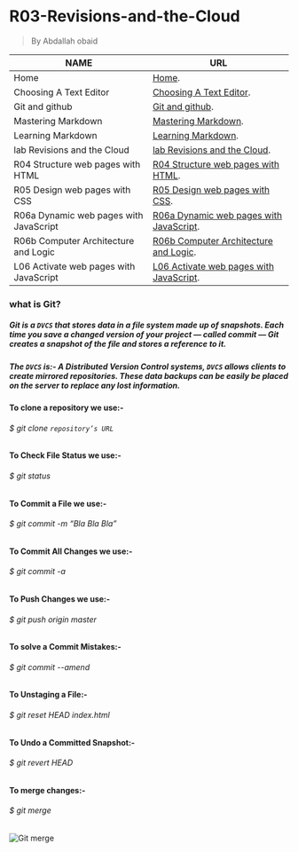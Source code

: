 # R03-Revisions-and-the-Cloud 
> By Abdallah obaid

**NAME** | **URL**
------------ | -------------
Home | [Home](https://abdallah-obaid.github.io/learning-journal/).
Choosing A Text Editor | [Choosing A Text Editor](https://abdallah-obaid.github.io/learning-journal/choosing-A-Text-Editor).
Git and github | [Git and github](https://abdallah-obaid.github.io/learning-journal/git-and-github).
Mastering Markdown | [Mastering Markdown](https://abdallah-obaid.github.io/learning-journal/mastering-Markdown).
Learning Markdown | [Learning Markdown](https://abdallah-obaid.github.io/learning-journal/learning-Markdown).
lab Revisions and the Cloud  | [lab Revisions and the Cloud](https://abdallah-obaid.github.io/learning-journal/R03-Revisions-and-the-Cloud).
R04 Structure web pages with HTML  | [R04 Structure web pages with HTML](https://abdallah-obaid.github.io/learning-journal/R04-Structure-web-pages-with-HTML).
R05 Design web pages with CSS  | [R05 Design web pages with CSS](https://abdallah-obaid.github.io/learning-journal/R05-Design-web-pages-with-CSS).
R06a Dynamic web pages with JavaScript  | [R06a Dynamic web pages with JavaScript](https://abdallah-obaid.github.io/learning-journal/R06a-Dynamic-web-pages-with-JavaScript).
R06b Computer Architecture and Logic  | [R06b Computer Architecture and Logic](https://abdallah-obaid.github.io/learning-journal/R06b-Computer-Architecture-and-Logic).
L06 Activate web pages with JavaScript  | [L06 Activate web pages with JavaScript](https://abdallah-obaid.github.io/learning-journal/L06-Activate-web-pages-with-JavaScript.Html).


### what is Git?
##### Git is a `DVCS` that stores data in a file system made up of snapshots. Each time you save a changed version of your project — called commit — Git creates a snapshot of the file and stores a reference to it.
##### The `DVCS` is:- A Distributed Version Control systems, `DVCS` allows clients to create mirrored repositories. These data backups can be easily be placed on the server to replace any lost information.


#### To clone a repository we use:-
###### $ git clone `repository’s URL`
#### To Check File Status we use:-
###### $ git status
#### To Commit a File we use:-
###### $ git commit -m “Bla Bla Bla”
#### To Commit All Changes we use:-
###### $ git commit -a
#### To Push Changes we use:-
###### $ git push origin master
#### To solve a Commit Mistakes:-
###### $ git commit --amend
#### To Unstaging a File:-
###### $ git reset HEAD index.html
#### To Undo a Committed Snapshot:-
###### $ git revert HEAD
#### To merge changes:-
###### $ git merge

![Git merge](https://media.giphy.com/media/cFkiFMDg3iFoI/giphy.gif)
